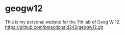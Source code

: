 # geogw12
This is my personal website for the 7th lab of Geog W 12.
https://github.com/bmacdonald242/geogw12.git
